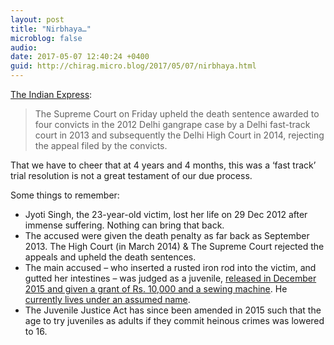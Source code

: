 ```yaml
---
layout: post
title: "Nirbhaya…"
microblog: false
audio: 
date: 2017-05-07 12:40:24 +0400
guid: http://chirag.micro.blog/2017/05/07/nirbhaya.html
---
```

<p><a href="http://indianexpress.com/article/india/nirbhaya-gangrape-case-live-updates-supreme-court-verdict-today-on-convicts-plea-challenging-death-sentence-akshay-kumar-pawan-gupta-vinay-sharma-mukesh-singh-4641622/" target="_blank">The Indian Express</a>:</p>
<blockquote>The Supreme Court on Friday upheld the death sentence awarded to four convicts in the 2012 Delhi gangrape case by a Delhi fast-track court in 2013 and subsequently the Delhi High Court in 2014, rejecting the appeal filed by the convicts.</blockquote>
<p>That we have to cheer that at 4 years and 4 months, this was a ‘fast track’ trial resolution is not a great testament of our due process.</p>
<p>Some things to remember:</p>
<ul>
<li>Jyoti Singh, the 23-year-old victim, lost her life on 29 Dec 2012 after immense suffering. Nothing can bring that back.</li>
<li>The accused were given the death penalty as far back as September 2013. The High Court (in March 2014) &amp; The Supreme Court rejected the appeals and upheld the death sentences.</li>
<li>The main accused – who inserted a rusted iron rod into the victim, and gutted her intestines – was judged as a juvenile, <a href="http://timesofindia.indiatimes.com/india/Nirbhaya-juvenile-to-walk-free-on-Dec-20-Centre-opposes-move/articleshow/50179656.cms" target="_blank">released in December 2015 and given a grant of Rs. 10,000 and a sewing machine</a>. He <a href="https://mobile.twitter.com/PTI_News/status/860521590806781952" target="_blank">currently lives under an assumed name</a>.</li>
<li>The Juvenile Justice Act has since been amended in 2015 such that the age to try juveniles as adults if they commit heinous crimes was lowered to 16.</li>
</ul>
